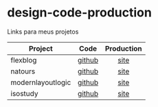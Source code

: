 # design-code-production
Links para meus projetos

| Project | Code | Production |
|---------|:----:|:----------:|
| flexblog | [github](https://github.com/EdsonLuiz/flexblog) | [site](https://pensive-noyce-20fa71.netlify.com/) |
| natours | [github](https://github.com/EdsonLuiz/natours) | [site](https://adoring-chandrasekhar-f5cdb3.netlify.com) |
| modernlayoutlogic | [github](https://github.com/EdsonLuiz/modernlayoutlogic) | [site](https://nervous-curie-b00048.netlify.com) |
| isostudy | [github](https://github.com/EdsonLuiz/isostudy) | [site](https://admiring-franklin-deb401.netlify.com) |

<!-- | natours | [github]() | [site]() | -->